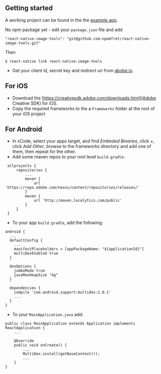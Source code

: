 ## Getting started

A working project can be found in the the [example app](https://github.com/npomfret/rn-image-tools-example).

No npm package yet - edit your `package.json` file and add

    "react-native-image-tools": "git@github.com:npomfret/react-native-image-tools.git"

Then

    $ react-native link react-native-image-tools

* Get your client id, secret key and redirect uri from [abobe.io](https://www.adobe.io/console).

## For iOS

* Download the [https://creativesdk.adobe.com/downloads.html](Adobe Creative SDK) for iOS.
* Copy the required frameworks to the a `Frameworks` folder at the root of your iOS project

## For Android

* In xCode, select your apps target, and find _Embeded Binaries_, click _+_, click _Add Other_, browse to the frameworks directory and add one of them, then repeat for the other.
* Add some maven repos to your root level `build.gradle`:

```
 allprojects {
     repositories {
         ...
         maven {
             url 'https://repo.adobe.com/nexus/content/repositories/releases/'
         }
         maven {
             url 'http://maven.localytics.com/public'
         }
     }
 }
```

* To your app `build.gradle`, add the following:

```
android {
  ...
  defaultConfig {
    ...
    manifestPlaceholders = [appPackageName: "${applicationId}"]
    multiDexEnabled true    
  }

  dexOptions {
    jumboMode true
    javaMaxHeapSize "4g"
  }

  dependencies {
    compile 'com.android.support:multidex:1.0.1'
    ...
  }
}
```

* To your `MainApplication.java` add:

```
public class MainApplication extends Application implements ReactApplication {
    ...
    
    @Override
    public void onCreate() {
        ...
        MultiDex.install(getBaseContext());
        ...
    }
}
```
  